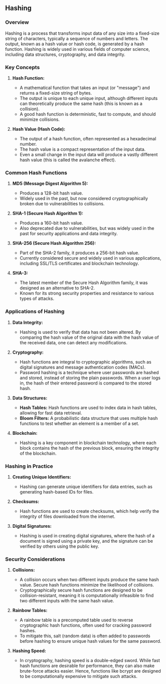 ## Hashing

### Overview

Hashing is a process that transforms input data of any size into a fixed-size string of characters, typically a sequence of numbers and letters. The output, known as a hash value or hash code, is generated by a hash function. Hashing is widely used in various fields of computer science, including data structures, cryptography, and data integrity.

### Key Concepts

1. **Hash Function:**
    
    - A mathematical function that takes an input (or "message") and returns a fixed-size string of bytes.
    - The output is unique to each unique input, although different inputs can theoretically produce the same hash (this is known as a collision).
    - A good hash function is deterministic, fast to compute, and should minimize collisions.
2. **Hash Value (Hash Code):**
    
    - The output of a hash function, often represented as a hexadecimal number.
    - The hash value is a compact representation of the input data.
    - Even a small change in the input data will produce a vastly different hash value (this is called the avalanche effect).

### Common Hash Functions


1. **MD5 (Message Digest Algorithm 5):**
    
    - Produces a 128-bit hash value.
    - Widely used in the past, but now considered cryptographically broken due to vulnerabilities to collisions.
2. **SHA-1 (Secure Hash Algorithm 1):**
    
    - Produces a 160-bit hash value.
    - Also deprecated due to vulnerabilities, but was widely used in the past for security applications and data integrity.
3. **SHA-256 (Secure Hash Algorithm 256):**
    
    - Part of the SHA-2 family, it produces a 256-bit hash value.
    - Currently considered secure and widely used in various applications, including SSL/TLS certificates and blockchain technology.
4. **SHA-3:**
    
    - The latest member of the Secure Hash Algorithm family, it was designed as an alternative to SHA-2.
    - Known for its strong security properties and resistance to various types of attacks.

### Applications of Hashing

1. **Data Integrity:**
    
    - Hashing is used to verify that data has not been altered. By comparing the hash value of the original data with the hash value of the received data, one can detect any modifications.
2. **Cryptography:**
    
    - Hash functions are integral to cryptographic algorithms, such as digital signatures and message authentication codes (MACs).
    - Password hashing is a technique where user passwords are hashed and stored, instead of storing the plain passwords. When a user logs in, the hash of their entered password is compared to the stored hash.
3. **Data Structures:**
    
    - **Hash Tables:** Hash functions are used to index data in hash tables, allowing for fast data retrieval.
    - **Bloom Filters:** A probabilistic data structure that uses multiple hash functions to test whether an element is a member of a set.
4. **Blockchain:**
    
    - Hashing is a key component in blockchain technology, where each block contains the hash of the previous block, ensuring the integrity of the blockchain.

### Hashing in Practice

1. **Creating Unique Identifiers:**
    
    - Hashing can generate unique identifiers for data entries, such as generating hash-based IDs for files.
2. **Checksums:**
    
    - Hash functions are used to create checksums, which help verify the integrity of files downloaded from the internet.
3. **Digital Signatures:**
    
    - Hashing is used in creating digital signatures, where the hash of a document is signed using a private key, and the signature can be verified by others using the public key.

### Security Considerations

1. **Collisions:**
    
    - A collision occurs when two different inputs produce the same hash value. Secure hash functions minimize the likelihood of collisions.
    - Cryptographically secure hash functions are designed to be collision-resistant, meaning it is computationally infeasible to find two different inputs with the same hash value.
2. **Rainbow Tables:**
    
    - A rainbow table is a precomputed table used to reverse cryptographic hash functions, often used for cracking password hashes.
    - To mitigate this, salt (random data) is often added to passwords before hashing to ensure unique hash values for the same password.
3. **Hashing Speed:**
    
    - In cryptography, hashing speed is a double-edged sword. While fast hash functions are desirable for performance, they can also make brute-force attacks easier. Hence, functions like bcrypt are designed to be computationally expensive to mitigate such attacks.